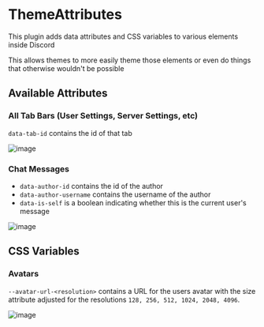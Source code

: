 # ThemeAttributes

This plugin adds data attributes and CSS variables to various elements inside Discord

This allows themes to more easily theme those elements or even do things that otherwise wouldn't be possible

## Available Attributes

### All Tab Bars (User Settings, Server Settings, etc)

`data-tab-id` contains the id of that tab

![image](https://github.com/prodbyeagle/cord/assets/45497981/1263b782-f673-4f09-820c-4cc366d062ad)

### Chat Messages

- `data-author-id` contains the id of the author
- `data-author-username` contains the username of the author
- `data-is-self` is a boolean indicating whether this is the current user's message

![image](https://github.com/prodbyeagle/cord/assets/45497981/34bd5053-3381-402f-82b2-9c812cc7e122)

## CSS Variables

### Avatars

`--avatar-url-<resolution>` contains a URL for the users avatar with the size attribute adjusted for the resolutions
`128, 256, 512, 1024, 2048, 4096`.

![image](https://github.com/prodbyeagle/cord/assets/26598490/192ddac0-c827-472f-9933-fa99ff36f723)
